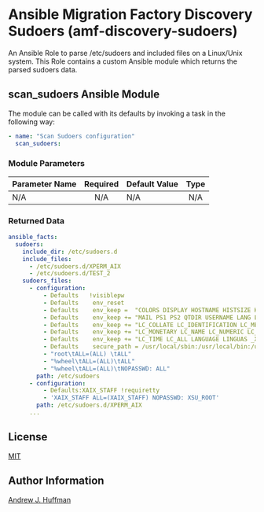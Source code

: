 # Ansible Migration Factory Discovery Sudoers (amf-discovery-sudoers)

An Ansible Role to parse /etc/sudoers and included files on a Linux/Unix system.  This Role contains a custom Ansible module which returns the parsed sudoers data.

## scan_sudoers Ansible Module
The module can be called with its defaults by invoking a task in the following way:
```yaml
- name: "Scan Sudoers configuration"
  scan_sudoers:
```

### Module Parameters
| Parameter Name | Required | Default Value | Type |
| --- | :---: | --- | :---: |
| N/A | N/A | N/A | N/A |

### Returned Data
```yaml
ansible_facts:
  sudoers:
    include_dir: /etc/sudoers.d
    include_files:
      - /etc/sudoers.d/XPERM_AIX
      - /etc/sudoers.d/TEST_2
    sudoers_files:
      - configuration:
          - Defaults   !visiblepw
          - Defaults    env_reset
          - Defaults    env_keep =  "COLORS DISPLAY HOSTNAME HISTSIZE KDEDIR LS_COLORS"
          - Defaults    env_keep += "MAIL PS1 PS2 QTDIR USERNAME LANG LC_ADDRESS LC_CTYPE"
          - Defaults    env_keep += "LC_COLLATE LC_IDENTIFICATION LC_MEASUREMENT LC_MESSAGES"
          - Defaults    env_keep += "LC_MONETARY LC_NAME LC_NUMERIC LC_PAPER LC_TELEPHONE"
          - Defaults    env_keep += "LC_TIME LC_ALL LANGUAGE LINGUAS _XKB_CHARSET XAUTHORITY"
          - Defaults    secure_path = /usr/local/sbin:/usr/local/bin:/usr/sbin:/usr/bin:/sbin:/bin
          - "root\tALL=(ALL) \tALL"
          - "%wheel\tALL=(ALL)\tALL"
          - "%wheel\tALL=(ALL)\tNOPASSWD: ALL"
        path: /etc/sudoers
      - configuration:
          - Defaults:XAIX_STAFF !requiretty
          - 'XAIX_STAFF ALL=(XAIX_STAFF) NOPASSWD: XSU_ROOT'
        path: /etc/sudoers.d/XPERM_AIX
      ...
```

## License
[MIT](LICENSE)

## Author Information
[Andrew J. Huffman](mailto:ahuffman@redhat.com)
